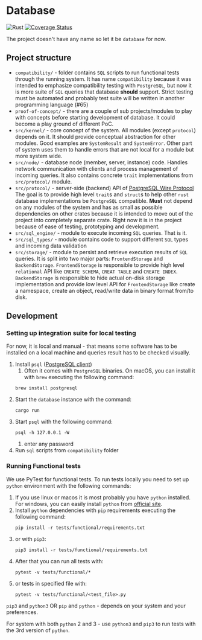 # Database

![Rust](https://github.com/alex-dukhno/database/workflows/Rust/badge.svg)
[![Coverage Status](https://coveralls.io/repos/github/alex-dukhno/database/badge.svg)](https://coveralls.io/github/alex-dukhno/database)

The project doesn't have any name so let it be `database` for now.

## Project structure

 * `compatibility/` - folder contains `SQL` scripts to run functional tests through
                    the running system. It has name `compatibility` because it was intended
                    to emphasize compatibility testing with `PostgreSQL`, but now it is
                    more suite of `SQL` queries that database **should** support.
                    Strict testing must be automated and probably test suite will 
                    be written in another programming language (#65)
 * `proof-of-concept/` - there are a couple of sub projects/modules to play with concepts
                         before starting development of database. It could become
                         a play ground of different PoC.
 * `src/kernel/` - core concept of the system. All modules (except `protocol`) depends on it.
                   It should provide conceptual abstraction for other modules. Good examples
                   are `SystemResult` and `SystemError`. Other part of system uses them to
                   handle errors that are not local for a module but more system wide.
 * `src/node/` - database node (member, server, instance) code. Handles network communication
                 with clients and process management of incoming queries. It also contains
                 concrete `trait` implementations from `src/protocol/` module.
 * `src/protocol/` - server-side (backend) API of 
                    [PostgreSQL Wire Protocol](https://www.postgresql.org/docs/12/protocol.html)
                    The goal is to provide high level `trait`s and `struct`s to help other `rust`
                    database implementations be `PostgreSQL` compatible.
                    **Must** not depend on any modules of the system and has as small as possible
                    dependencies on other crates because it is intended to move out of the project
                    into completely separate crate. Right now it is in the project because of ease
                    of testing, prototyping and development.
 * `src/sql_engine/` - module to execute incoming `SQL` queries. That is it.
 * `src/sql_types/` - module contains code to support different `SQL` types and incoming data validation
 * `src/storage/` - module to persist and retrieve execution results of `SQL` queries. It is split
                    into two major parts: `FrontendStorage` and `BackendStorage`.
                    `FrontendStorage` is responsible to provide high level `relational` API like `CREATE SCHEMA`,
                    `CREAT TABLE` and `CREATE INDEX`. `BackendStorage` is responsible to hide actual on-disk
                    storage implementation and provide low level API for `FrontendStorage` like create a namespace,
                    create an object, read/write data in binary format from/to disk.

## Development

### Setting up integration suite for local testing

For now, it is local and manual - that means some software has to be installed 
on a local machine and queries result has to be checked visually.

1. Install `psql` ([PostgreSQL client](https://www.postgresql.org))
    1. Often it comes with `PostgreSQL` binaries. On macOS, you can install it 
    with `brew` executing the following command:
    ```shell script
    brew install postgresql
    ```
1. Start the `database` instance with the command:
    ```shell script
    cargo run
    ```
1. Start `psql` with the following command:
    ```shell script
    psql -h 127.0.0.1 -W
    ```
    1. enter any password
1. Run `sql` scripts from `compatibility` folder

### Running Functional tests

We use PyTest for functional tests. To run tests locally you need to set up
`python` environment with the following commands:
1. If you use linux or macos it is most probably you have `python` installed.
For windows, you can easily install `python` from [official site](https://www.python.org).
1. Install `python` dependencies with `pip` requirements executing the following command:
    ```shell script
    pip install -r tests/functional/requirements.txt
    ```
1. or with `pip3`:
    ```shell script
    pip3 install -r tests/functional/requirements.txt
    ```
1. After that you can run all tests with:
   ```shell script
   pytest -v tests/functional/*
   ```
1. or tests in specified file with:
    ```shell script
    pytest -v tests/functional/<test_file>.py
    ```

`pip3` and `python3` OR `pip` and `python` - depends on your system and your 
preferences.

For system with both `python` 2 and 3 - use `python3` and `pip3` to run tests 
with the 3rd version of `python`.
